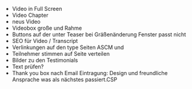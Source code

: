 - Video in Full Screen
- Video Chapter
- neus Video 
- Videobox große und Rahme
- Buttons auf der unter Teaser bei Gräßenänderung Fenster passt nicht
- SEO für Video / Transcript 
- Verlinkungen auf den type Seiten ASCM und 
- Teilnehmer stimmen auf Seite verteilen
- Bilder zu den Testimonials
- Text prüfen? 
- Thank you box nach Email Eintragung: Design und freundliche Ansprache was als nächstes passiert.CSP